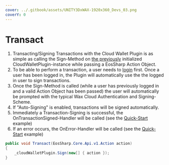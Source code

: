 ```yaml
---
cover: ../.gitbook/assets/UNITY3DxWAX-1920x360_Devs_03.png
coverY: 0
---
```


# Transact

1. Transacting/Signing Transactions with the Cloud Wallet Plugin is as simple as calling the Sign-Method on [the previously](https://liquiidio.gitbook.io/unity-plugin-suite/v/wcwunity/examples/example\_a) initialized CloudWalletPlugin-instance while passing a EosSharp Action Object.
2. To be able to perform a transaction, a user needs to [login](https://liquiidio.gitbook.io/unity-plugin-suite/v/wcwunity/examples/example\_b) first. Once a user has been logged in, the Plugin will automatically use the the logged in user to sign transactions.
3. Once the Sign-Method is called (while a user has previously logged in and a valid Action Object has been passed) the user will automatically be prompted with the typical Wax Cloud Authentication and Signing-Scheme.
4. If "Auto-Signing" is enabled, transactions will be signed automatically.
5. Immediately a Transaction-Signing is successful, the OnTransactionSigned-Handler will be called (see the [Quick-Start](https://liquiidio.gitbook.io/unity-plugin-suite/v/wcwunity/examples/example\_a) example)
6. If an error occurs, the OnError-Handler will be called (see the [Quick-Start](https://liquiidio.gitbook.io/unity-plugin-suite/v/wcwunity/examples/example\_a) example)

```csharp
public void Transact(EosSharp.Core.Api.v1.Action action)
{
    _cloudWalletPlugin.Sign(new[] { action });
}
```

